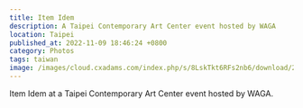 ```yaml
---
title: Item Idem
description: A Taipei Contemporary Art Center event hosted by WAGA
location: Taipei
published_at: 2022-11-09 18:46:24 +0800
category: Photos
tags: taiwan
image: /images/cloud.cxadams.com/index.php/s/8LskTkt6RFs2nb6/download/20200802-0034_Taipei_WAGA_L1001000-0.jpg
---
```


Item Idem at a Taipei Contemporary Art Center event hosted by WAGA.
